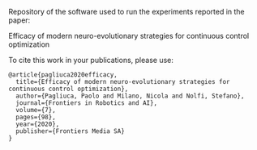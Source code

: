 Repository of the software used to run the experiments reported in the paper:

Efficacy of modern neuro-evolutionary strategies for continuous control optimization

To cite this work in your publications, please use:

```
@article{pagliuca2020efficacy,
  title={Efficacy of modern neuro-evolutionary strategies for continuous control optimization},
  author={Pagliuca, Paolo and Milano, Nicola and Nolfi, Stefano},
  journal={Frontiers in Robotics and AI},
  volume={7},
  pages={98},
  year={2020},
  publisher={Frontiers Media SA}
}
```
